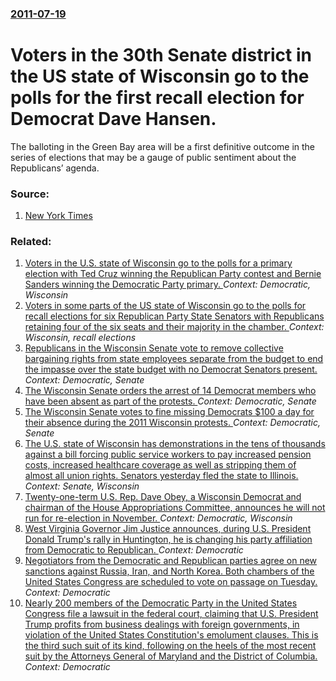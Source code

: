 ### [2011-07-19](/news/2011/07/19/index.md)

# Voters in the 30th Senate district in the US state of Wisconsin go to the polls for the first recall election for Democrat Dave Hansen. 

The balloting in the Green Bay area will be a first definitive outcome in the series of elections that may be a gauge of public sentiment about the Republicans’ agenda.


### Source:

1. [New York Times](http://www.nytimes.com/2011/07/19/us/19wisconsin.html)

### Related:

1. [Voters in the U.S. state of Wisconsin go to the polls for a primary election with Ted Cruz winning the Republican Party contest and Bernie Sanders winning the Democratic Party primary. ](/news/2016/04/5/voters-in-the-u-s-state-of-wisconsin-go-to-the-polls-for-a-primary-election-with-ted-cruz-winning-the-republican-party-contest-and-bernie-s.md) _Context: Democratic, Wisconsin_
2. [Voters in some parts of the US state of Wisconsin go to the polls for recall elections for six Republican Party State Senators with Republicans retaining four of the six seats and their majority in the chamber. ](/news/2011/08/9/voters-in-some-parts-of-the-us-state-of-wisconsin-go-to-the-polls-for-recall-elections-for-six-republican-party-state-senators-with-republic.md) _Context: Wisconsin, recall elections_
3. [Republicans in the Wisconsin Senate vote to remove collective bargaining rights from state employees separate from the budget to end the impasse over the state budget with no Democrat Senators present. ](/news/2011/03/9/republicans-in-the-wisconsin-senate-vote-to-remove-collective-bargaining-rights-from-state-employees-separate-from-the-budget-to-end-the-imp.md) _Context: Democratic, Senate_
4. [The Wisconsin Senate orders the arrest of 14 Democrat members who have been absent as part of the protests. ](/news/2011/03/3/the-wisconsin-senate-orders-the-arrest-of-14-democrat-members-who-have-been-absent-as-part-of-the-protests.md) _Context: Democratic, Senate_
5. [The Wisconsin Senate votes to fine missing Democrats $100 a day for their absence during the 2011 Wisconsin protests. ](/news/2011/03/2/the-wisconsin-senate-votes-to-fine-missing-democrats-100-a-day-for-their-absence-during-the-2011-wisconsin-protests.md) _Context: Democratic, Senate_
6. [The U.S. state of Wisconsin has demonstrations in the tens of thousands against a bill forcing public service workers to pay increased pension costs, increased healthcare coverage as well as stripping them of almost all union rights. Senators yesterday fled the state to Illinois. ](/news/2011/02/18/the-u-s-state-of-wisconsin-has-demonstrations-in-the-tens-of-thousands-against-a-bill-forcing-public-service-workers-to-pay-increased-pensi.md) _Context: Senate, Wisconsin_
7. [Twenty-one-term U.S. Rep. Dave Obey, a Wisconsin Democrat and chairman of the House Appropriations Committee, announces he will not run for re-election in November. ](/news/2010/05/5/twenty-one-term-u-s-rep-dave-obey-a-wisconsin-democrat-and-chairman-of-the-house-appropriations-committee-announces-he-will-not-run-for.md) _Context: Democratic, Wisconsin_
8. [West Virginia Governor Jim Justice announces, during U.S. President Donald Trump's rally in Huntington, he is changing his party affiliation from Democratic to Republican. ](/news/2017/08/3/west-virginia-governor-jim-justice-announces-during-u-s-president-donald-trump-s-rally-in-huntington-he-is-changing-his-party-affiliation.md) _Context: Democratic_
9. [Negotiators from the Democratic and Republican parties agree on new sanctions against Russia, Iran, and  North Korea. Both chambers of the United States Congress are scheduled to vote on passage on Tuesday. ](/news/2017/07/22/negotiators-from-the-democratic-and-republican-parties-agree-on-new-sanctions-against-russia-iran-and-north-korea-both-chambers-of-the-u.md) _Context: Democratic_
10. [Nearly 200 members of the Democratic Party in the United States Congress file a lawsuit in the federal court, claiming that U.S. President Trump profits from business dealings with foreign governments, in violation of the United States Constitution's emolument clauses. This is the third such suit of its kind, following on the heels of the most recent suit by the Attorneys General of Maryland and the District of Columbia.](/news/2017/06/14/nearly-200-members-of-the-democratic-party-in-the-united-states-congress-file-a-lawsuit-in-the-federal-court-claiming-that-u-s-president-t.md) _Context: Democratic_

